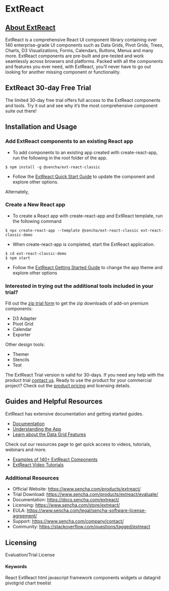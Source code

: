 # ExtReact

## [About ExtReact](https://www.sencha.com/products/extreact/)
ExtReact is a comprehensive React UI component library containing over 140 enterprise-grade UI components such as Data Grids, Pivot Grids, Trees, Charts, D3 Visualizations, Forms, Calendars, Buttons, Menus and many more. ExtReact components are pre-built and pre-tested and work seamlessly across browsers and platforms. Packed with all the components and features you ever need, with ExtReact, you’ll never have to go out looking for another missing component or functionality. 

## ExtReact 30-day Free Trial
The limited 30-day free trial offers full access to the ExtReact components and tools. Try it out and see why it’s the most comprehensive component suite out there!  

## Installation and Usage
### Add ExtReact components to an existing React app 
* To add components to an existing app created with create-react-app, run the following in the root folder of the app.
```
$ npm install -g @sencha/ext-react-classic
```
* Follow the [ExtReact Quick Start Guide](https://docs.sencha.com/extreact/7.5.0/guides/getting_started/adding_ext_react_classic.html#getting_started-_-adding_ext_react_classic_-_step_3__install__sencha_ext_react_classic) to update the component and explore other options.

Alternately, 
### Create a New React app
* To create a React app with create-react-app and ExtReact template, run the following command
```
$ npx create-react-app --template @sencha/ext-react-classic ext-react-classic-demo
```
* When create-react-app is completed, start the ExtReact application.
```
$ cd ext-react-classic-demo
$ npm start
```
 * Follow the [ExtReact Getting Started Guide](https://docs-devel.sencha.com/extreact/7.5.0/guides/getting_started/creating_ext_react_app_classic.html#getting_started-_-creating_ext_react_app_classic_-_step_3__optional__changing_the_theme_for_a__sencha_ext_react_classic_app) to change the app theme and explore other options

### Interested in trying out the additional tools included in your trial?
Fill out the [zip trial form](https://sencha.com/products/extreact/evaluate/) to get the zip downloads of add-on premium components: 
- D3 Adapter
- Pivot Grid
- Calendar
- Exporter 
 
Other design tools: 
- Themer
- Stencils
- Test
 
The ExtReact Trial version is valid for 30-days. If you need any help with the product trial [contact us](https://www.sencha.com/company/contact/). Ready to use the product for your commercial project? Check out the [product pricing](https://www.sencha.com/store/extreact/) and licensing details. 

## Guides and Helpful Resources
ExtReact has extensive documentation and getting started guides. 
* [Documentation](https://docs.sencha.com/extreact/)
* [Understanding the App](https://docs.sencha.com/extreact/7.5.0/guides/getting_started/understanding_app_classic.html)
* [Learn about the Data Grid Features](https://www.sencha.com/grid)

Check out our resources page to get quick access to videos, tutorials, webinars and more.
* [Examples of 140+ ExtReact Components](https://examples.sencha.com/ExtReact/latest/kitchensink/)
* [ExtReact Video Tutorials](https://www.sencha.com/resources/)

### Additional Resources
- Official Website: https://www.sencha.com/products/extreact/
- Trial Download: https://www.sencha.com/products/extreact/evaluate/
- Documentation: https://docs.sencha.com/extreact/
- Licensing: https://www.sencha.com/store/extreact/
- EULA: https://www.sencha.com/legal/sencha-software-license-agreement/
- Support: https://www.sencha.com/company/contact/
- Community: https://stackoverflow.com/questions/tagged/extreact

## Licensing
Evaluation/Trial License

#### Keywords
React   ExtReact   html   javascript   framework   components   widgets   ui   datagrid   pivotgrid   chart   treelist